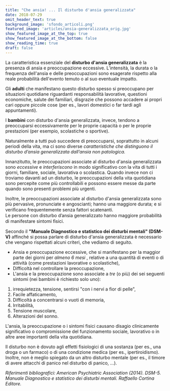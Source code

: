```yaml
---
title: "Che ansia! ... Il disturbo d'ansia generalizzata"
date: 2018-07-29
omit_header_text: true
background_image: 'sfondo_articoli.png'
featured_image: 'articles/ansia-generalizzata_orig.jpg'
show_featured_image_at_the_top: true
show_featured_image_at_the_bottom: false
show_reading_time: true
draft: false
---
```


La caratteristica essenziale del **disturbo d'ansia generalizzata** è la
presenza di ansia e preoccupazione eccessive. L’intensità, la durata o la
frequenza dell'ansia e delle preoccupazioni sono esagerate rispetto alla reale
probabilità dell'evento temuto o al suo eventuale impatto.  
  
Gli **adulti** che manifestano questo disturbo spesso si preoccupano per
situazioni quotidiane riguardanti responsabilità lavorative, questioni
economiche, salute dei familiari, disgrazie che possono accadere ai propri
cari oppure piccole cose (per es., lavori domestici o far tardi agli
appuntamenti).  
  
I **bambini** con disturbo d'ansia generalizzata, invece, tendono a
preoccuparsi eccessivamente per le proprie capacità o per le proprie
prestazioni (per esempio, scolastiche o sportive).  
  
Naturalmente a tutti può succedere di preoccuparsi, soprattutto in alcuni
periodi della vita, ma ci sono diverse _caratteristiche che distinguono il
disturbo d’ansia generalizzata dall’ansia non patologica._  
  
Innanzitutto, le preoccupazioni associate al disturbo d'ansia generalizzata
sono _eccessive_ e _interferiscono_ in modo significativo con la vita di tutti
i giorni, familiare, sociale, lavorativa o scolastica. Quando invece non ci
troviamo davanti ad un disturbo, le preoccupazioni della vita quotidiana sono
percepite come più controllabili e possono essere messe da parte quando sono
presenti problemi più urgenti.  
  
Inoltre, le preoccupazioni associate al disturbo d'ansia generalizzata sono
più pervasive, pronunciate e angoscianti; hanno una maggiore durata; e si
veriﬁcano frequentemente senza fattori scatenanti.  
Le persone con disturbo d’ansia generalizzato hanno maggiore probabilità di
manifestare sintomi ﬁsici.  
  
Secondo il **"Manuale Diagnostico e statistico dei disturbi mentali" (DSM-V)**
affinché si possa parlare di disturbo d'ansia generalizzata è necessario che
vengano rispettati alcuni criteri, che vediamo di seguito.  
  

  * Ansia e preoccupazione eccessive, che si manifestano per la maggior parte dei giorni per _almeno 6 mesi_ , relative a una quantità di eventi o di attività (come prestazioni lavorative o scolastiche),
  * Difficoltà nel controllare la preoccupazione,
  * L'ansia e la preoccupazione sono associate a _tre_ (o più) dei sei seguenti sintomi (nei bambini è richiesto solo uno):

  1. irrequietezza, tensione, sentirsi "con i nervi a fior di pelle",
  2. Facile affaticamento,
  3. Difficoltà a concentrarsi o vuoti di memoria,
  4. Irritabilità,
  5. Tensione muscolare,
  6. Alterazioni del sonno.

  
L'ansia, la preoccupazione o i sintomi fisici causano disagio clinicamente
significativo o compromissione del funzionamento sociale, lavorativo o in
altre aree importanti della vita quotidiana.  
  
Il disturbo non è dovuto agli effetti fisiologici di una sostanza (per es.,
una droga o un farmaco) o di una condizione medica (per es., ipertiroidismo).
Inoltre, non è meglio spiegato da un altro disturbo mentale (per es., il
timore di avere attacchi di panico nel disturbo di panico, ...).  
  
_Riferimenti bibliografici: American Psychiatric Association (2014). DSM-5.
Manuale Diagnostico e statistico dei disturbi mentali. Raffaello Cortina
Editore._

